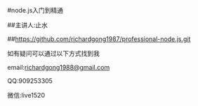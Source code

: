 #node.js入门到精通

##主讲人:止水

##https://github.com/richardgong1987/professional-node.js.git

如有疑问可以通过以下方式找到我

email:richardgong1988@gmail.com

QQ:909253305

微信:live1520








